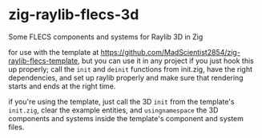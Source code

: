 # zig-raylib-flecs-3d
Some FLECS components and systems for Raylib 3D in Zig

for use with the template at https://github.com/MadScientist2854/zig-raylib-flecs-template, but you can use it in any project if you just hook this up properly; call the `init` and `deinit` functions from init.zig, have the right dependencies, and set up raylib properly and make sure that rendering starts and ends at the right time.

if you're using the template, just call the 3D `init` from the template's `init.zig`, clear the example entities, and `usingnamespace` the 3D components and systems inside the template's component and system files.